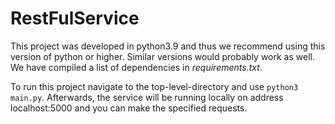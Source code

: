 # RestFulService

This project was developed in python3.9 and thus we recommend using this version of python or higher. Similar versions would probably work as well.
We have compiled a list of dependencies in *requirements.txt*. 

To run this project navigate to the top-level-directory and use `python3 main.py`. Afterwards, the service will be running locally on address localhost:5000 and you can make the specified requests.
